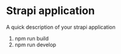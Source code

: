 # Strapi application

A quick description of your strapi application

1. npm run build
2. npm run develop
